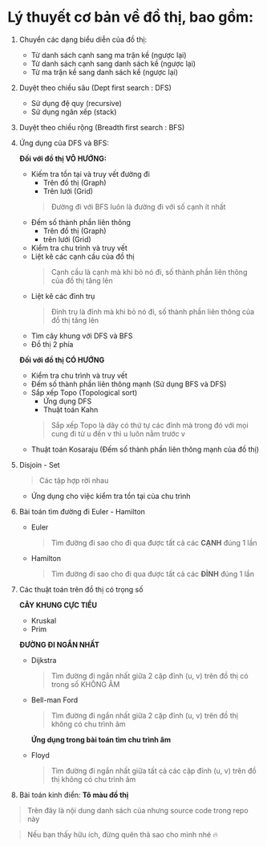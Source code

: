 # Lý thuyết cơ bản về đồ thị, bao gồm:
1. Chuyển các dạng biểu diễn của đồ thị:
    * Từ danh sách cạnh sang ma trận kề (ngược lại)
    * Từ danh sách cạnh sang danh sách kề (ngược lại)
    * Từ ma trận kề sang danh sách kề (ngược lại)
2. Duyệt theo chiều sâu (Dept first search : DFS)
    * Sử dụng đệ quy (recursive)
    * Sử dụng ngăn xếp (stack)
3. Duyệt theo chiều rộng (Breadth first search : BFS)
4. Ứng dụng của DFS và BFS:

    **Đối với đồ thị VÔ HƯỚNG:**
    * Kiếm tra tồn tại và truy vết đường đi
        * Trên đồ thị (Graph)
        * Trên lưới (Grid)
        > Đường đi với BFS luôn là đường đi với số cạnh ít nhất
    * Đếm số thành phần liên thông
        * Trên đồ thị (Graph)
        * trên lưới (Grid)
    * Kiểm tra chu trình và truy vết
    * Liệt kê các cạnh cầu của đồ thị
        > Cạnh cầu là cạnh mà khi bỏ nó đi, số thành phần liên thông của đồ thị tăng lên
    * Liệt kê các đỉnh trụ
        > Đỉnh trụ là đỉnh mà khi bỏ nó đi, số thành phần liên thông của đồ thị tăng lên
    * Tìm cây khung với DFS và BFS
    * Đồ thị 2 phía
    
    **Đối với đồ thị CÓ HƯỚNG**
    * Kiểm tra chu trình và truy vết
    * Đếm số thành phần liên thông mạnh (Sử dụng BFS và DFS)
    * Sắp xếp Topo (Topological sort)
        * Ứng dụng DFS
        * Thuật toán Kahn
        > Sắp xếp Topo là dãy có thứ tự các đỉnh mà trong đó với mọi cung đi từ u đến v thì u luôn nằm trước v
    * Thuật toán Kosaraju (Đếm số thành phần liên thông mạnh của đồ thị)
5. Disjoin - Set
      > Các tập hợp rời nhau
      * Ứng dụng cho việc kiểm tra tồn tại của chu trình
6. Bài toán tìm đường đi Euler - Hamilton
    * Euler
        > Tìm đường đi sao cho đi qua được tất cả các **CẠNH** đúng 1 lần 
    * Hamilton
        > Tìm đường đi sao cho đi qua được tất cả các **ĐỈNH** đúng 1 lần
7. Các thuật toán trên đồ thị có trọng số

    **CÂY KHUNG CỰC TIỂU**
    * Kruskal
    * Prim
    
    **ĐƯỜNG ĐI NGẮN NHẤT**
    * Dijkstra
        > Tìm đường đi ngắn nhất giữa 2 cặp đỉnh (u, v) trên đồ thị có trong số KHÔNG ÂM
    * Bell-man Ford
        > Tìm đường đi ngắn nhất giữa 2 cặp đỉnh (u, v) trên đồ thị không có chu trình âm
        
        **Ứng dụng trong bài toán tìm chu trình âm**
    * Floyd
        > Tìm đường đi ngắn nhất giữa tất cả các cặp đỉnh (u, v) trên đồ thị không có chu trình âm
 8. Bài toán kinh điển: **Tô màu đồ thị**
 > Trên đây là nội dung danh sách của nhưng source code trong repo này
 
 > Nếu bạn thấy hữu ích, đừng quên thả sao cho mình nhé :fire:
        
